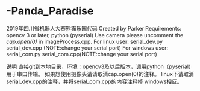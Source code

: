 # -Panda_Paradise
2019年四川省机器人大赛熊猫乐园代码
Created by Parker 
Requirements: opencv 3 or later, python (pyserial)
Use camera please uncomment the *cap.open(0)* in imageProcess.cpp.
For linux user: serial_dev.py serial_dev.cpp (NOTE:change your serial port)
For windows user: serial_com.py serial_com.cpp(NOTE:change your serial port)

说明
直接git到本地目录，环境：opencv3及以后版本，调用python（pyserial）用于串口传输。
如果想使用摄像头请请取消cap.open(0)的注释。
linux下请取消serial_dev.cpp的注释，并将serial_com.cpp的内容注释掉
windows相反。
